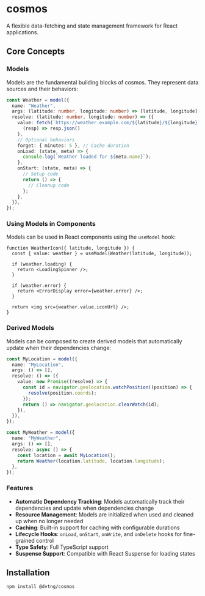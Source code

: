 # cosmos

A flexible data-fetching and state management framework for React applications.

## Core Concepts

### Models

Models are the fundamental building blocks of cosmos. They represent data sources and their behaviors:

```ts
const Weather = model({
  name: "Weather",
  args: (latitude: number, longitude: number) => [latitude, longitude],
  resolve: (latitude: number, longitude: number) => ({
    value: fetch(`https://weather.example.com/${latitude}/${longitude}`).then(
      (resp) => resp.json()
    ),
    // Optional behaviors
    forget: { minutes: 5 }, // Cache duration
    onLoad: (state, meta) => {
      console.log(`Weather loaded for ${meta.name}`);
    },
    onStart: (state, meta) => {
      // Setup code
      return () => {
        // Cleanup code
      };
    },
  }),
});
```

### Using Models in Components

Models can be used in React components using the `useModel` hook:

```tsx
function WeatherIcon({ latitude, longitude }) {
  const { value: weather } = useModel(Weather(latitude, longitude));

  if (weather.loading) {
    return <LoadingSpinner />;
  }

  if (weather.error) {
    return <ErrorDisplay error={weather.error} />;
  }

  return <img src={weather.value.iconUrl} />;
}
```

### Derived Models

Models can be composed to create derived models that automatically update when their dependencies change:

```ts
const MyLocation = model({
  name: "MyLocation",
  args: () => [],
  resolve: () => ({
    value: new Promise((resolve) => {
      const id = navigator.geolocation.watchPosition((position) => {
        resolve(position.coords);
      });
      return () => navigator.geolocation.clearWatch(id);
    }),
  }),
});

const MyWeather = model({
  name: "MyWeather",
  args: () => [],
  resolve: async () => {
    const location = await MyLocation();
    return Weather(location.latitude, location.longitude);
  },
});
```

### Features

- **Automatic Dependency Tracking**: Models automatically track their dependencies and update when dependencies change
- **Resource Management**: Models are initialized when used and cleaned up when no longer needed
- **Caching**: Built-in support for caching with configurable durations
- **Lifecycle Hooks**: `onLoad`, `onStart`, `onWrite`, and `onDelete` hooks for fine-grained control
- **Type Safety**: Full TypeScript support
- **Suspense Support**: Compatible with React Suspense for loading states

## Installation

```bash
npm install @dvtng/cosmos
```

